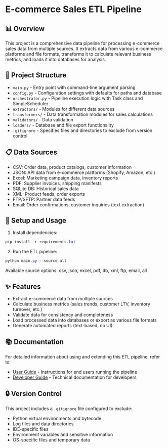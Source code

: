 # E-commerce Sales ETL Pipeline

## 📊 Overview

This project is a comprehensive data pipeline for processing e-commerce sales data from multiple sources. It extracts data from various e-commerce platforms and file formats, transforms it to calculate relevant business metrics, and loads it into databases for analysis.

## 📁 Project Structure

- `main.py` - Entry point with command-line argument parsing
- `config.py` - Configuration settings with defaults for paths and database
- `orchestrator.py` - Pipeline execution logic with Task class and SimpleScheduler
- `extractors/` - Modules for different data sources
- `transformers/` - Data transformation modules for sales calculations
- `validators/` - Data validation
- `loaders/` - Database and file export functionality
- `.gitignore` - Specifies files and directories to exclude from version control

## 📋 Data Sources

- CSV: Order data, product catalogs, customer information
- JSON: API data from e-commerce platforms (Shopify, Amazon, etc.)
- Excel: Marketing campaign data, inventory reports
- PDF: Supplier invoices, shipping manifests
- SQLite DB: Historical sales data
- XML: Product feeds, order exports
- FTP/SFTP: Partner data feeds
- Email: Order confirmations, customer inquiries (text extraction)

## 🚀 Setup and Usage

1. Install dependencies:
```powershell
pip install -r requirements.txt
```

2. Run the ETL pipeline:
```powershell
python main.py --source all
```

Available source options: csv, json, excel, pdf, db, xml, ftp, email, all

## ✨ Features

- Extract e-commerce data from multiple sources
- Calculate business metrics (sales trends, customer LTV, inventory turnover, etc.)
- Validate data for consistency and completeness
- Load processed data into databases or export as various file formats
- Generate automated reports (text-based, no UI)

## 📚 Documentation

For detailed information about using and extending this ETL pipeline, refer to:

- [User Guide](USER_GUIDE.md) - Instructions for end users running the pipeline
- [Developer Guide](DEVELOPER_GUIDE.md) - Technical documentation for developers

## 🔒 Version Control

This project includes a `.gitignore` file configured to exclude:
- Python virtual environments and bytecode
- Log files and data directories
- IDE-specific files
- Environment variables and sensitive information
- OS-specific files and temporary data
